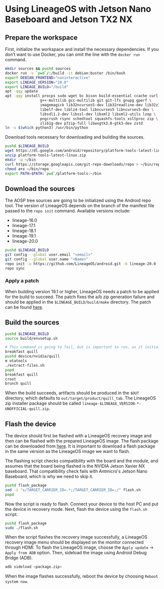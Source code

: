 # Using LineageOS with Jetson Nano Baseboard and Jetson TX2 NX

## Prepare the workspace

First, initialize the workspace and install the necessary dependencies.
If you don’t want to use Docker, you can omit the line with the `docker run` command.

```bash
mkdir sources && pushd sources
docker run -v `pwd`/:/build -it debian:buster /bin/bash
export DEBIAN_FRONTEND="noninteractive"
export LINEAGE_VERSION="20.0"
export LINEAGE_BUILD="/build"
apt -qqy update
apt -qqy install procps sudo wget bc bison build-essential ccache curl flex \
                g++-multilib gcc-multilib git git-lfs gnupg gperf \
                imagemagick lib32ncurses5-dev lib32readline-dev lib32z1-dev \
                libelf-dev liblz4-tool libncurses5 libncurses5-dev \
                libsdl1.2-dev libssl-dev libxml2 libxml2-utils lzop \
                pngcrush rsync schedtool squashfs-tools xsltproc zip \
                zlib1g-dev p7zip-full libwxgtk3.0-gtk3-dev zstd
ln -s $(which python3) /usr/bin/python
```

Download tools necessary for downloading and building the sources.

```bash
pushd $LINEAGE_BUILD
wget https://dl.google.com/android/repository/platform-tools-latest-linux.zip
unzip platform-tools-latest-linux.zip
mkdir -p ~/bin
curl https://storage.googleapis.com/git-repo-downloads/repo > ~/bin/repo
chmod a+x ~/bin/repo
export PATH=$PATH:`pwd`/platform-tools:~/bin
```

## Download the sources

The AOSP tree sources are going to be initialized using the Android repo tool.
The version of LineageOS depends on the branch of the manifest file passed to the `repo init` command.
Available versions include:

* lineage-16.0
* lineage-17.1
* lineage-18.1
* lineage-19.1
* lineage-20.0

```bash
pushd $LINEAGE_BUILD
git config --global user.email "<email>"
git config --global user.name "<Name>"
repo init -u https://github.com/LineageOS/android.git -b lineage-20.0 --git-lfs
repo sync
```

### Apply a patch

When building version 19.1 or higher, LineageOS needs a patch to be applied for the build to succeed.
The patch fixes the a/b zip generation failure and should be applied in the `$LINEAGE_BUILD/build/make` directory.
The patch can be found [here](https://review.lineageos.org/c/LineageOS/android_build/+/357489).

## Build the sources

```bash
pushd $LINEAGE_BUILD
source build/envsetup.sh

# This command is going to fail, but is important to run, as it initializes the target quill directory
breakfast quill
pushd device/nvidia/quill
m otatools
./extract-files.sh
popd
breakfast quill
croot
brunch quill
```

When the build succeeds, artifacts should be produced in the `$OUT` directory, which defaults to `out/target/product/quill_tab`.
The LineageOS zip installer package should be called `lineage-$LINEAGE_VERSION-*-UNOFFICIAL-quill.zip`.

## Flash the device

The device should first be flashed with a LineageOS recovery image and then can be flashed with the prepared LineageOS image.
The flash package can be downloaded from [here](https://www.androidfilehost.com/?w=files&flid=328892).
It is important to download a flash package in the same version as the LineageOS image we want to flash.

The flashing script checks compatibility with the board and the module, and assumes that the board being flashed is the NVIDIA Jetson Xavier NX baseboard.
That compatibility check fails with Antmicro's Jetson Nano Baseboard, which is why we need to skip it.

```bash
pushd flash_package
sed -i "s/TARGET_CARRIER_ID=.*;/TARGET_CARRIER_ID=;/" flash.sh
popd
```

Now the script is ready to flash.
Connect your device to the host PC and put the device in recovery mode.
Next, flash the device using the `flash.sh` script.

```bash
pushd flash_package
sudo ./flash.sh
```

When the script flashes the recovery image successfully, a LineageOS recovery image menu should be displayed on the monitor connected through HDMI.
To flash the LineageOS image, choose the `Apply update` -> `Apply from ADB` option.
Then, sideload the image using Android Debug Bridge (ADB).

```bash
adb sideload <package.zip>
```

When the image flashes successfully, reboot the device by choosing `Reboot system now`.
